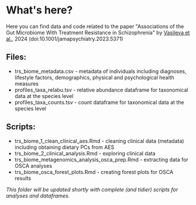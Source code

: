 

# What's here?
Here you can find data and code related to the paper 
"Associations of the Gut Microbiome With Treatment Resistance in Schizophrenia" 
by [Vasileva et al.](https://jamanetwork.com/journals/jamapsychiatry/article-abstract/2814638), 2024 (doi:10.1001/jamapsychiatry.2023.5371) 

## Files: 
* trs_biome_metadata.csv - metadata of individuals including diagnoses, lifestyle factors, demographics, physical and psychological health measures
* profiles_taxa_relabu.tsv - relative abundance dataframe for taxonomical data at the species level
* profiles_taxa_counts.tsv - count dataframe for taxonomical data at the species level

## Scripts:
* trs_biome_1_clean_clinical_aes.Rmd - cleaning clinical data (metadata) including obtaining dietary PCs from AES
* trs_biome_2_clinical_analysis.Rmd - exploring clinical data
* trs_biome_metagenomics_analysis_osca_prep.Rmd - extracting data for OSCA analyses
* trs_biome_osca_forest_plots.Rmd - creating forest plots for OSCA results

*This folder will be updated shortly with complete (and tidier) scripts for analyses and dataframes.*
